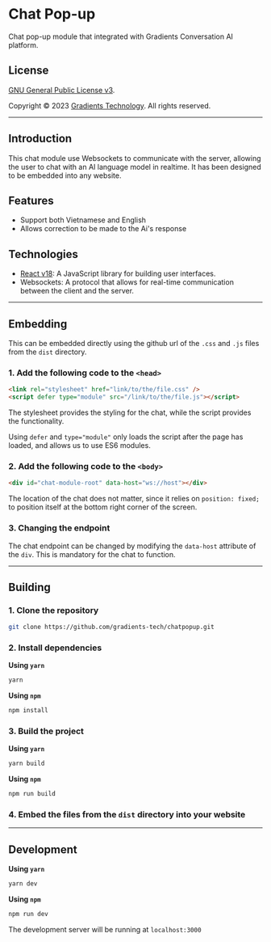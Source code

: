 # Chat Pop-up

Chat pop-up module that integrated with Gradients Conversation AI platform.

## License

[GNU General Public License v3](https://github.com/gradients-tech/chatpopup/blob/main/LICENSE).

Copyright &copy; 2023 [Gradients Technology](https://github.com/gradients-tech). All rights reserved.

<hr/>

## Introduction

This chat module use Websockets to communicate with the server, allowing the user to chat with an AI language model in realtime. It has been designed to be embedded into any website.

## Features

- Support both Vietnamese and English
- Allows correction to be made to the Ai's response

## Technologies

- [React v18](https://react.dev/): A JavaScript library for building user interfaces.
- Websockets: A protocol that allows for real-time communication between the client and the server.

<hr/>

## Embedding

This can be embedded directly using the github url of the `.css` and `.js` files from the `dist` directory.

### 1. Add the following code to the `<head>`

```html
<link rel="stylesheet" href="link/to/the/file.css" />
<script defer type="module" src="/link/to/the/file.js"></script>
```

The stylesheet provides the styling for the chat, while the script provides the functionality.

Using `defer` and `type="module"` only loads the script after the page has loaded, and allows us to use ES6 modules.

### 2. Add the following code to the `<body>`

```html
<div id="chat-module-root" data-host="ws://host"></div>
```

The location of the chat does not matter, since it relies on `position: fixed;` to position itself at the bottom right corner of the screen.

### 3. Changing the endpoint

The chat endpoint can be changed by modifying the `data-host` attribute of the `div`. This is mandatory for the chat to function.

<hr/>

## Building

### 1. Clone the repository

```bash
git clone https://github.com/gradients-tech/chatpopup.git
```

### 2. Install dependencies

**Using `yarn`**

```bash
yarn
```

**Using `npm`**

```bash
npm install
```

### 3. Build the project

**Using `yarn`**

```bash
yarn build
```

**Using `npm`**

```bash
npm run build
```

### 4. Embed the files from the `dist` directory into your website

<hr/>

## Development

**Using `yarn`**

```bash
yarn dev
```

**Using `npm`**

```bash
npm run dev
```

The development server will be running at `localhost:3000`
